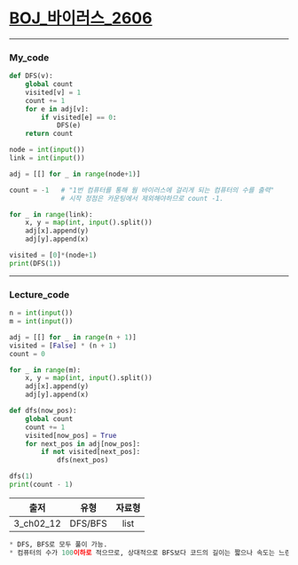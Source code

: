 # [BOJ_바이러스_2606](https://www.acmicpc.net/problem/2606)
***
### My_code
```python
def DFS(v):
    global count
    visited[v] = 1
    count += 1
    for e in adj[v]:
        if visited[e] == 0:
            DFS(e)
    return count

node = int(input())
link = int(input())

adj = [[] for _ in range(node+1)]

count = -1   # "1번 컴퓨터를 통해 웜 바이러스에 걸리게 되는 컴퓨터의 수를 출력" 
             # 시작 정점은 카운팅에서 제외해야하므로 count -1. 

for _ in range(link):
    x, y = map(int, input().split())
    adj[x].append(y)
    adj[y].append(x)

visited = [0]*(node+1)
print(DFS(1))
```

***
### Lecture_code
```python
n = int(input())
m = int(input())

adj = [[] for _ in range(n + 1)]
visited = [False] * (n + 1)
count = 0

for _ in range(m):
    x, y = map(int, input().split())
    adj[x].append(y)
    adj[y].append(x)

def dfs(now_pos):
    global count
    count += 1
    visited[now_pos] = True
    for next_pos in adj[now_pos]:
        if not visited[next_pos]:
            dfs(next_pos)

dfs(1)
print(count - 1)
```
|출저|유형|자료형|
|:---:|:---:|:---:|
|3_ch02_12|DFS/BFS|list|

```python
* DFS, BFS로 모두 풀이 가능.
* 컴퓨터의 수가 100이하로 적으므로, 상대적으로 BFS보다 코드의 길이는 짧으나 속도는 느린 DFS로도 풀이 가능.
```
